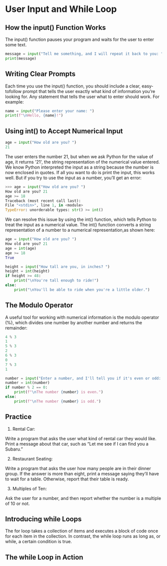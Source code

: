# User Input and While Loop

## How the input() Function Works
The input() function pauses your program and waits for the user to enter some text.
```py
message = input("Tell me something, and I will repeat it back to you: ")
print(message)
```
## Writing Clear Prompts
Each time you use the input() function, you should include a clear, easy-tofollow prompt that tells the user exactly what kind of information you’re looking for. Any statement that tells the user what to enter should work. For example:
```py
name = input("Please enter your name: ")
print(f"\nHello, {name}!")
```

## Using int() to Accept Numerical Input
```py
age = input("How old are you? ")
21
```

The user enters the number 21, but when we ask Python for the value of age, it returns '21', the string representation of the numerical value entered.
We know Python interpreted the input as a string because the number is now enclosed in quotes. If all you want to do is print the input, this works well. But if you try to use the input as a number, you’ll get an error:
```py
>>> age = input("How old are you? ")
How old are you? 21
age >= 18
Traceback (most recent call last):
File "<stdin>", line 1, in <module>
TypeError: unorderable types: str() >= int()
```

We can resolve this issue by using the int() function, which tells Python to treat the input as a numerical value. The int() function converts a string representation of a number to a numerical representation,as shown here:
```py
age = input("How old are you? ")
How old are you? 21
age = int(age)
age >= 18
True
```

```py
height = input("How tall are you, in inches? ")
height = int(height)
if height >= 48:
    print("\nYou're tall enough to ride!")
else:
    print("\nYou'll be able to ride when you're a little older.")
```

## The Modulo Operator

A useful tool for working with numerical information is the modulo operator (%),
which divides one number by another number and returns the remainder:
```py
4 % 3
1
5 % 3
2
6 % 3
0
7 % 3
1
```

```py
number = input("Enter a number, and I'll tell you if it's even or odd: ")
number = int(number)
if number % 2 == 0:
    print(f"\nThe number {number} is even.")
else:
    print(f"\nThe number {number} is odd.")
```

## Practice
1. Rental Car: 

Write a program that asks the user what kind of rental car they
would like. Print a message about that car, such as “Let me see if I can find you
a Subaru.”

2. Restaurant Seating: 
   
Write a program that asks the user how many people are in their dinner group. If the answer is more than eight, print a message saying they’ll have to wait for a table. Otherwise, report that their table is ready.

3. Multiples of Ten: 
   
Ask the user for a number, and then report whether the number is a multiple of 10 or not.

## Introducing while Loops

The for loop takes a collection of items and executes a block of code once for each item in the collection. In contrast, the while loop runs as long as, or while, a certain condition is true.

## The while Loop in Action

